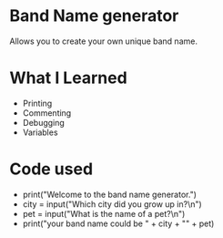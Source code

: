 # Band Name generator
Allows you to create your own unique band name. 

# What I Learned

* Printing
* Commenting
* Debugging
* Variables

# Code used

* print("Welcome to the band name generator.")
* city = input("Which city did you grow up in?\n")
* pet = input("What is the name of a pet?\n")
* print("your band name could be " + city + "" + pet)
